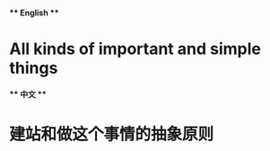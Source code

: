 <!-- tabs:start -->

#### ** English **

# All kinds of important and simple things

#### ** 中文 **

# 建站和做这个事情的抽象原则

<!-- tabs:end -->
